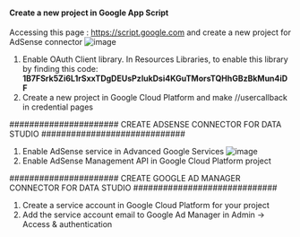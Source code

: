 #### Create a new project in Google App Script
Accessing this page : https://script.google.com and create a new project for AdSense connector
![image](https://user-images.githubusercontent.com/78246941/165710249-518dcd9f-c956-4878-be99-31699f6f45ab.png)
1. Enable OAuth Client library. In Resources Libraries, to enable this library by finding this code: **1B7FSrk5Zi6L1rSxxTDgDEUsPzlukDsi4KGuTMorsTQHhGBzBkMun4iDF**
2. Create a new project in Google Cloud Platform and make //usercallback in credential pages

###################### CREATE ADSENSE CONNECTOR FOR DATA STUDIO #############################
1. Enable AdSense service in Advanced Google Services
![image](https://user-images.githubusercontent.com/78246941/165710651-4b133fc9-c560-4f75-a66b-0e5bb34fcd02.png)
2. Enable AdSense Management API in Google Cloud Platform project

###################### CREATE GOOGLE AD MANAGER CONNECTOR FOR DATA STUDIO #############################
1. Create a service account in Google Cloud Platform for your project
2. Add the service account email to Google Ad Manager in Admin -> Access & authentication
